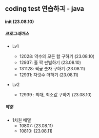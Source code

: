 ## coding test 연습하긔 - java
#### init (23.08.10)

##### 프로그래머스
* Lv1
   - 12028: 약수의 모든 합 구하기 (23.08.10)
   - 12937: 홀 짝 판별하기 (23.08.10)
   - 131128: 짝궁 숫자 구하기 (23.08.11)
   - 12931: 자릿수 더하기 (23.08.11)


* Lv2
   - 12939 : 최대, 최소값 구하기 (23.08.10)


##### 백준
* 1차원 배열
   - 10807: (23.08.11)
   - 10810: (23.08.11)